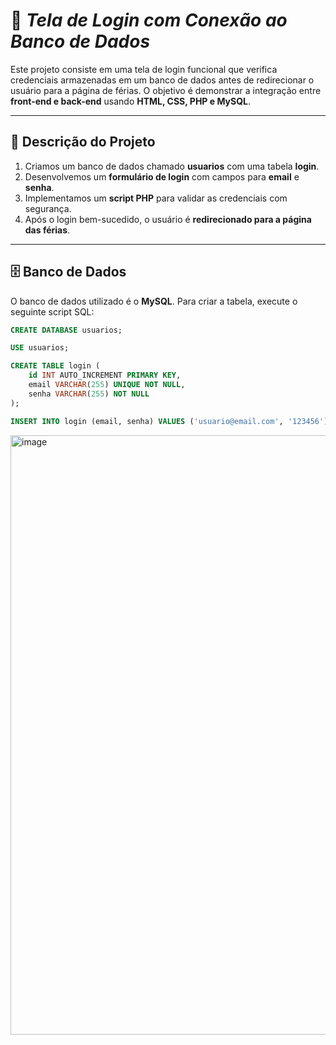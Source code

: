 # 🔐 *Tela de Login com Conexão ao Banco de Dados*

Este projeto consiste em uma tela de login funcional que verifica credenciais armazenadas em um banco de dados antes de redirecionar o usuário para a página de férias. O objetivo é demonstrar a integração entre **front-end e back-end** usando **HTML, CSS, PHP e MySQL**.  

---

## 📖 **Descrição do Projeto**
1. Criamos um banco de dados chamado **usuarios** com uma tabela **login**.  
2. Desenvolvemos um **formulário de login** com campos para **email** e **senha**.  
3. Implementamos um **script PHP** para validar as credenciais com segurança.  
4. Após o login bem-sucedido, o usuário é **redirecionado para a página das férias**.  

---

## 🗄️ **Banco de Dados**
O banco de dados utilizado é o **MySQL**. Para criar a tabela, execute o seguinte script SQL:

```sql
CREATE DATABASE usuarios;

USE usuarios;

CREATE TABLE login (
    id INT AUTO_INCREMENT PRIMARY KEY,
    email VARCHAR(255) UNIQUE NOT NULL,
    senha VARCHAR(255) NOT NULL
);

INSERT INTO login (email, senha) VALUES ('usuario@email.com', '123456');

```

<img width="959" alt="image" src="https://github.com/user-attachments/assets/8294c822-a178-40e5-854d-3d454be3ab1e" />




 
